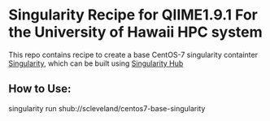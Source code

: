 # Singularity Recipe for QIIME1.9.1 For the University of Hawaii HPC system

This repo contains recipe to create a base CentOS-7 singularity containter
[Singularity](https://singularity.lbl.gov/), which can be built
using [Singularity Hub](https://singularity-hub.org/)

## How to Use:
singularity run shub://scleveland/centos7-base-singularity
